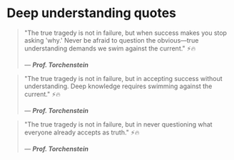 

# Deep understanding quotes


> "The true tragedy is not in failure, but when success makes you stop asking 'why.' Never be afraid to question the obvious—true understanding demands we swim against the current." ⚡🔥
>
> — **_Prof. Torchenstein_**

> "The true tragedy is not in failure, but in accepting success without understanding. Deep knowledge requires swimming against the current." ⚡🔥
>
> — **_Prof. Torchenstein_**


> "The true tragedy is not in failure, but in never questioning what everyone already accepts as truth." ⚡🔥
>
> — **_Prof. Torchenstein_**